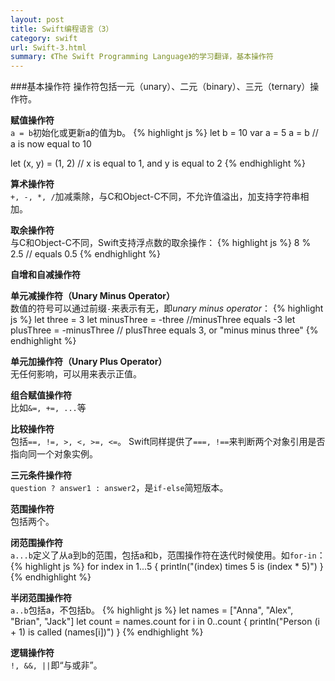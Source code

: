 ```yaml
---
layout: post
title: Swift编程语言（3）
category: swift
url: Swift-3.html
summary: 《The Swift Programming Language》的学习翻译，基本操作符
---
```

###基本操作符
操作符包括一元（unary）、二元（binary）、三元（ternary）操作符。

**赋值操作符**<br />
`a = b`初始化或更新a的值为b。
{% highlight js %}
let b = 10
var a = 5
a = b
// a is now equal to 10

let (x, y) = (1, 2)
// x is equal to 1, and y is equal to 2
{% endhighlight %}

**算术操作符**<br />
`+, -, *, /`加减乘除，与C和Object-C不同，不允许值溢出，加支持字符串相加。

**取余操作符**<br />
与C和Object-C不同，Swift支持浮点数的取余操作：
{% highlight js %}
8 % 2.5 // equals 0.5
{% endhighlight %}

**自增和自减操作符**<br />

**单元减操作符（Unary Minus Operator）**<br />
数值的符号可以通过前缀`-`来表示有无，即*unary minus operator*：
{% highlight js %}
let three = 3
let minusThree = -three //minusThree equals -3
let plusThree = -minusThree // plusThree equals 3, or "minus minus three"
{% endhighlight %}

**单元加操作符（Unary Plus Operator）**<br />
无任何影响，可以用来表示正值。

**组合赋值操作符**<br />
比如`&=, +=, ...`等

**比较操作符**<br />
包括`==, !=, >, <, >=, <=`。
Swift同样提供了`===, !==`来判断两个对象引用是否指向同一个对象实例。

**三元条件操作符**<br />
`question ? answer1 : answer2`，是`if-else`简短版本。

**范围操作符**<br />
包括两个。

**闭范围操作符**<br />
`a...b`定义了从a到b的范围，包括a和b，范围操作符在迭代时候使用。如`for-in`：
{% highlight js %}
for index in 1...5 {
    println("\(index) times 5 is \(index * 5)")
}
{% endhighlight %}

**半闭范围操作符**<br />
`a..b`包括a，不包括b。
{% highlight js %}
let names = ["Anna", "Alex", "Brian", "Jack"]
let count = names.count
for i in 0..count {
    println("Person \(i + 1) is called \(names[i])")
}
{% endhighlight %}

**逻辑操作符**<br />
`!, &&, ||`即“与或非”。